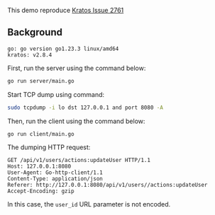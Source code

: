 This demo reproduce [Kratos Issue 2761](https://github.com/go-kratos/kratos/issues/2761)

## Background

```log
go: go version go1.23.3 linux/amd64
kratos: v2.8.4
```

First, run the server using the command below:

```sh
go run server/main.go
```

Start TCP dump using command:

```sh
sudo tcpdump -i lo dst 127.0.0.1 and port 8080 -A
```

Then, run the client using the command below:

```sh
go run client/main.go
```

The dumping HTTP request:

```http
GET /api/v1/users/actions:updateUser HTTP/1.1
Host: 127.0.0.1:8080
User-Agent: Go-http-client/1.1
Content-Type: application/json
Referer: http://127.0.0.1:8080/api/v1/users//actions:updateUser
Accept-Encoding: gzip
```

In this case, the `user_id` URL parameter is not encoded.
